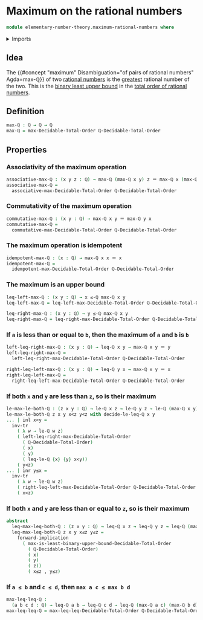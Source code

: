# Maximum on the rational numbers

```agda
module elementary-number-theory.maximum-rational-numbers where
```

<details><summary>Imports</summary>

```agda
open import elementary-number-theory.decidable-total-order-rational-numbers
open import elementary-number-theory.inequality-rational-numbers
open import elementary-number-theory.rational-numbers
open import elementary-number-theory.strict-inequality-rational-numbers

open import foundation.dependent-pair-types
open import foundation.coproduct-types
open import foundation.identity-types
open import foundation.logical-equivalences
open import foundation.transport-along-identifications

open import order-theory.decidable-total-orders
```

</details>

## Idea

The
{{#concept "maximum" Disambiguation="of pairs of rational numbers" Agda=max-ℚ}}
of two [rational numbers](elementary-number-theory.rational-numbers.md) is the
[greatest](elementary-number-theory.inequality-rational-numbers.md) rational
number of the two. This is the
[binary least upper bound](order-theory.least-upper-bounds-posets.md) in the
[total order of rational numbers](elementary-number-theory.decidable-total-order-rational-numbers.md).

## Definition

```agda
max-ℚ : ℚ → ℚ → ℚ
max-ℚ = max-Decidable-Total-Order ℚ-Decidable-Total-Order
```

## Properties

### Associativity of the maximum operation

```agda
associative-max-ℚ : (x y z : ℚ) → max-ℚ (max-ℚ x y) z ＝ max-ℚ x (max-ℚ y z)
associative-max-ℚ =
  associative-max-Decidable-Total-Order ℚ-Decidable-Total-Order
```

### Commutativity of the maximum operation

```agda
commutative-max-ℚ : (x y : ℚ) → max-ℚ x y ＝ max-ℚ y x
commutative-max-ℚ =
  commutative-max-Decidable-Total-Order ℚ-Decidable-Total-Order
```

### The maximum operation is idempotent

```agda
idempotent-max-ℚ : (x : ℚ) → max-ℚ x x ＝ x
idempotent-max-ℚ =
  idempotent-max-Decidable-Total-Order ℚ-Decidable-Total-Order
```

### The maximum is an upper bound

```agda
leq-left-max-ℚ : (x y : ℚ) → x ≤-ℚ max-ℚ x y
leq-left-max-ℚ = leq-left-max-Decidable-Total-Order ℚ-Decidable-Total-Order

leq-right-max-ℚ : (x y : ℚ) → y ≤-ℚ max-ℚ x y
leq-right-max-ℚ = leq-right-max-Decidable-Total-Order ℚ-Decidable-Total-Order
```

### If `a` is less than or equal to `b`, then the maximum of `a` and `b` is `b`

```agda
left-leq-right-max-ℚ : (x y : ℚ) → leq-ℚ x y → max-ℚ x y ＝ y
left-leq-right-max-ℚ =
  left-leq-right-max-Decidable-Total-Order ℚ-Decidable-Total-Order

right-leq-left-max-ℚ : (x y : ℚ) → leq-ℚ y x → max-ℚ x y ＝ x
right-leq-left-max-ℚ =
  right-leq-left-max-Decidable-Total-Order ℚ-Decidable-Total-Order
```

### If both `x` and `y` are less than `z`, so is their maximum

```agda
le-max-le-both-ℚ : (z x y : ℚ) → le-ℚ x z → le-ℚ y z → le-ℚ (max-ℚ x y) z
le-max-le-both-ℚ z x y x<z y<z with decide-le-leq-ℚ x y
... | inl x<y =
  inv-tr
    ( λ w → le-ℚ w z)
    ( left-leq-right-max-Decidable-Total-Order
      ( ℚ-Decidable-Total-Order)
      ( x)
      ( y)
      ( leq-le-ℚ {x} {y} x<y))
    ( y<z)
... | inr y≤x =
  inv-tr
    ( λ w → le-ℚ w z)
    ( right-leq-left-max-Decidable-Total-Order ℚ-Decidable-Total-Order x y y≤x)
    ( x<z)
```

### If both `x` and `y` are less than or equal to `z`, so is their maximum

```agda
abstract
  leq-max-leq-both-ℚ : (z x y : ℚ) → leq-ℚ x z → leq-ℚ y z → leq-ℚ (max-ℚ x y) z
  leq-max-leq-both-ℚ z x y x≤z y≤z =
    forward-implication
      ( max-is-least-binary-upper-bound-Decidable-Total-Order
        ( ℚ-Decidable-Total-Order)
        ( x)
        ( y)
        ( z))
        ( x≤z , y≤z)
```

### If `a ≤ b` and `c ≤ d`, then `max a c ≤ max b d`

```agda
max-leq-leq-ℚ :
  (a b c d : ℚ) → leq-ℚ a b → leq-ℚ c d → leq-ℚ (max-ℚ a c) (max-ℚ b d)
max-leq-leq-ℚ = max-leq-leq-Decidable-Total-Order ℚ-Decidable-Total-Order
```
